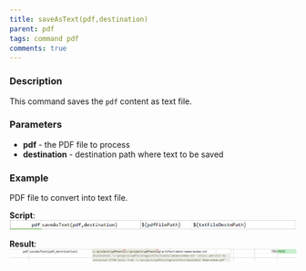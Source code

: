 ```yaml
---
title: saveAsText(pdf,destination)
parent: pdf
tags: command pdf
comments: true
---
```



### Description
This command saves the `pdf` content as text file.


### Parameters
- **pdf** \- the PDF file to process
- **destination** \- destination path where text to be saved


### Example
PDF file to convert into text file.

**Script**:<br/>
![script](image/saveAsText_01.png)

**Result**:<br/>
![output](image/saveAsText_02.png)